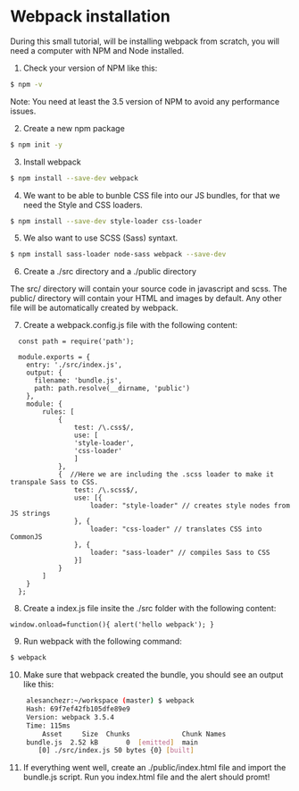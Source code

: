 # Webpack installation

During this small tutorial, will be installing webpack from scratch, you will need a computer with NPM and Node installed.

1. Check your version of NPM like this:

```sh
$ npm -v
```

Note: You need at least the 3.5 version of NPM to avoid any performance issues.

2. Create a new npm package

```sh
$ npm init -y
```


3. Install webpack

```sh
$ npm install --save-dev webpack
```

4. We want to be able to bunble CSS file into our JS bundles, for that we need the Style and CSS loaders.

```sh
$ npm install --save-dev style-loader css-loader
```

5. We also want to use SCSS (Sass) syntaxt.

```sh
$ npm install sass-loader node-sass webpack --save-dev
```


6. Create a ./src directory and a ./public directory

The src/ directory will contain your source code in javascript and scss.
The public/ directory will contain your HTML and images by default. Any other file will be automatically created by webpack.

7. Create a webpack.config.js file with the following content:

```
  const path = require('path');

  module.exports = {
    entry: './src/index.js',
    output: {
      filename: 'bundle.js',
      path: path.resolve(__dirname, 'public')
    },
    module: {
        rules: [
            {
                test: /\.css$/,
                use: [
                'style-loader',
                'css-loader'
                ]
            },
            {  //Here we are including the .scss loader to make it transpale Sass to CSS.
                test: /\.scss$/,
                use: [{
                    loader: "style-loader" // creates style nodes from JS strings
                }, {
                    loader: "css-loader" // translates CSS into CommonJS
                }, {
                    loader: "sass-loader" // compiles Sass to CSS
                }]
            }
        ]
    }
  };
```

8. Create a index.js file insite the ./src folder with the following content:

```
window.onload=function(){ alert('hello webpack'); }
```

9. Run webpack with the following command:

```sh
$ webpack
```

10. Make sure that webpack created the bundle, you should see an output like this:
```sh
    alesanchezr:~/workspace (master) $ webpack
    Hash: 69f7ef42fb105dfe89e9
    Version: webpack 3.5.4
    Time: 115ms
        Asset     Size  Chunks             Chunk Names
    bundle.js  2.52 kB       0  [emitted]  main
       [0] ./src/index.js 50 bytes {0} [built]
```

11. If everything went well, create an ./public/index.html file and import the bundle.js script. Run you index.html file and the alert should promt!